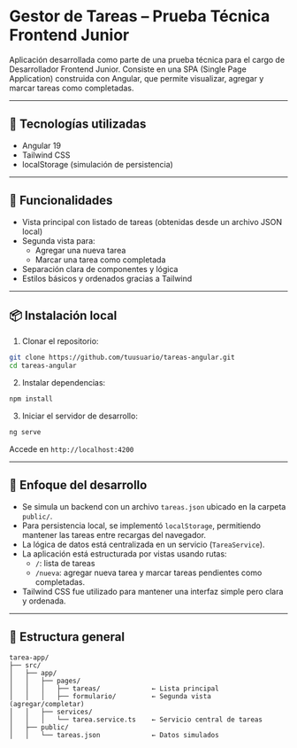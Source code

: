 # Gestor de Tareas – Prueba Técnica Frontend Junior

Aplicación desarrollada como parte de una prueba técnica para el cargo de Desarrollador Frontend Junior. Consiste en una SPA (Single Page Application) construida con Angular, que permite visualizar, agregar y marcar tareas como completadas.

---

## 🧩 Tecnologías utilizadas

- Angular 19
- Tailwind CSS
- localStorage (simulación de persistencia)


---

## 📸 Funcionalidades

- Vista principal con listado de tareas (obtenidas desde un archivo JSON local)
- Segunda vista para:
  - Agregar una nueva tarea
  - Marcar una tarea como completada
- Separación clara de componentes y lógica
- Estilos básicos y ordenados gracias a Tailwind

---

## 📦 Instalación local

1. Clonar el repositorio:

```bash
git clone https://github.com/tuusuario/tareas-angular.git
cd tareas-angular
```

2. Instalar dependencias:

```bash
npm install
```

3. Iniciar el servidor de desarrollo:

```bash
ng serve
```

Accede en `http://localhost:4200`

---

## 🧠 Enfoque del desarrollo

- Se simula un backend con un archivo `tareas.json` ubicado en la carpeta `public/`.
- Para persistencia local, se implementó `localStorage`, permitiendo mantener las tareas entre recargas del navegador.
- La lógica de datos está centralizada en un servicio (`TareaService`).
- La aplicación está estructurada por vistas usando rutas:
  - `/`: lista de tareas
  - `/nueva`: agregar nueva tarea y marcar tareas pendientes como completadas.
- Tailwind CSS fue utilizado para mantener una interfaz simple pero clara y ordenada.

---

## 📁 Estructura general

```
tarea-app/
├── src/
│   ├── app/
│   │   ├── pages/
│   │   │   ├── tareas/             ← Lista principal
│   │   │   ├── formulario/         ← Segunda vista (agregar/completar)
│   │   ├── services/
│   │   │   └── tarea.service.ts    ← Servicio central de tareas
│   ├── public/
│   │   └── tareas.json             ← Datos simulados
```

